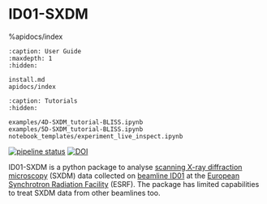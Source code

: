 # ID01-SXDM

%apidocs/index

```{toctree}
:caption: User Guide
:maxdepth: 1
:hidden:

install.md
apidocs/index
```

```{toctree}
:caption: Tutorials
:hidden:

examples/4D-SXDM_tutorial-BLISS.ipynb
examples/5D-SXDM_tutorial-BLISS.ipynb
notebook_templates/experiment_live_inspect.ipynb
``` 

[![pipeline status](https://gitlab.esrf.fr/id01-science/id01-sxdm-utils/badges/main/pipeline.svg)](https://gitlab.esrf.fr/id01-science/id01-sxdm-utils/-/commits/main) [![DOI](https://zenodo.org/badge/DOI/10.5281/zenodo.10777666.svg)](https://doi.org/10.5281/zenodo.10777666)

ID01-SXDM is a python package to analyse [scanning X-ray diffraction microscopy][sxdm] (SXDM) data collected on [beamline ID01][id01] at the [European Synchrotron Radiation Facility][esrf] (ESRF). The package has limited capabilities to treat SXDM data from other beamlines too.

[esrf]: https://www.esrf.fr/home.html
[id01]: https://www.esrf.fr/UsersAndScience/Experiments/XNP/ID01
[sxdm]: https://journals.aps.org/prapplied/abstract/10.1103/PhysRevApplied.18.064015